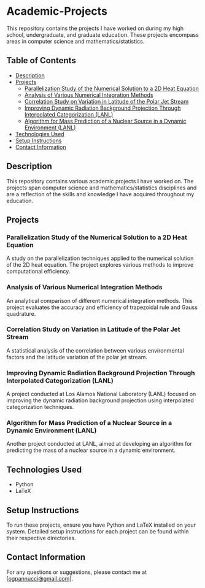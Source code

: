 # Academic-Projects

This repository contains the projects I have worked on during my high school, undergraduate, and graduate education. These projects encompass areas in computer science and mathematics/statistics.

## Table of Contents

- [Description](#description)
- [Projects](#projects)
  - [Parallelization Study of the Numerical Solution to a 2D Heat Equation](#parallelization-study-of-the-numerical-solution-to-a-2d-heat-equation)
  - [Analysis of Various Numerical Integration Methods](#analysis-of-various-numerical-integration-methods)
  - [Correlation Study on Variation in Latitude of the Polar Jet Stream](#correlation-study-on-variation-in-latitude-of-the-polar-jet-stream)
  - [Improving Dynamic Radiation Background Projection Through Interpolated Categorization (LANL)](#improving-dynamic-radiation-background-projection-through-interpolated-categorization-lanl)
  - [Algorithm for Mass Prediction of a Nuclear Source in a Dynamic Environment (LANL)](#algorithm-for-mass-prediction-of-a-nuclear-source-in-a-dynamic-environment-lanl)
- [Technologies Used](#technologies-used)
- [Setup Instructions](#setup-instructions)
- [Contact Information](#contact-information)

## Description

This repository contains various academic projects I have worked on. The projects span computer science and mathematics/statistics disciplines and are a reflection of the skills and knowledge I have acquired throughout my education.

## Projects

### Parallelization Study of the Numerical Solution to a 2D Heat Equation

A study on the parallelization techniques applied to the numerical solution of the 2D heat equation. The project explores various methods to improve computational efficiency.

### Analysis of Various Numerical Integration Methods

An analytical comparison of different numerical integration methods. This project evaluates the accuracy and efficiency of trapezoidal rule and Gauss quadrature.

### Correlation Study on Variation in Latitude of the Polar Jet Stream

A statistical analysis of the correlation between various environmental factors and the latitude variation of the polar jet stream.

### Improving Dynamic Radiation Background Projection Through Interpolated Categorization (LANL)

A project conducted at Los Alamos National Laboratory (LANL) focused on improving the dynamic radiation background projection using interpolated categorization techniques.

### Algorithm for Mass Prediction of a Nuclear Source in a Dynamic Environment (LANL)

Another project conducted at LANL, aimed at developing an algorithm for predicting the mass of a nuclear source in a dynamic environment.

## Technologies Used

- Python
- LaTeX

## Setup Instructions

To run these projects, ensure you have Python and LaTeX installed on your system. Detailed setup instructions for each project can be found within their respective directories.

## Contact Information

For any questions or suggestions, please contact me at [ogpannucci@gmail.com].

